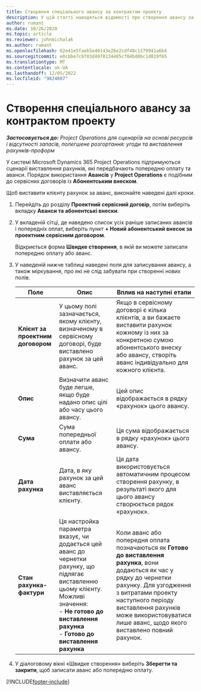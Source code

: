 ```yaml
---
title: Створення спеціального авансу за контрактом проекту
description: У цій статті наводяться відомості про створення авансу за сервісним договором у разі необхідності.
author: rumant
ms.date: 10/26/2020
ms.topic: article
ms.reviewer: johnmichalak
ms.author: rumant
ms.openlocfilehash: 62e41e5faeb5e40143e26e2cdf48c1279941a6b4
ms.sourcegitcommit: e0cbbe7c6f03d4978134405cf04bd8bc1d019f65
ms.translationtype: MT
ms.contentlocale: uk-UA
ms.lasthandoff: 12/05/2022
ms.locfileid: "9824887"
---
```

# <a name="create-an-ad-hoc-advance-on-a-project-contract"></a>Створення спеціального авансу за контрактом проекту

_**Застосовується до:** Project Operations для сценаріїв на основі ресурсів і відсутності запасів, полегшене розгортання: угоди та виставлення рахунків-проформ_

У системі Microsoft Dynamics 365 Project Operations підтримуються сценарії виставлення рахунків, які передбачають попередню оплату та аванси. Порядок використання **Авансів** у **Project Operations** є подібним до сервісних договорів із **Абонентським внеском**. 

Щоб виставити клієнту рахунок за аванс, виконайте наведені далі кроки.

1. Перейдіть до розділу **Проектний сервісний договір**, потім виберіть вкладку **Аванси та абонентські внески**.
2. У вкладеній сітці, де наведено список усіх раніше записаних авансів і попередніх оплат, виберіть пункт **+ Новий абонентський внесок за проектним сервісним договором**. 

    Відкриється форма **Швидке створення**, в якій ви можете записати попередню оплату або аванс.
    
3. У наведеній нижче таблиці наведені поля для записування авансу, а також міркування, про які не слід забувати при створенні нових полів.

    | Поле | Опис | Вплив на наступні етапи |
    | --- | --- | --- |
    | **Клієнт за проектним договором** | У цьому полі зазначається, якому клієнту, визначеному в сервісному договорі, буде виставлено рахунок за цей аванс. | Якщо в сервісному договорі є кілька клієнтів, а ви бажаєте виставити рахунок кожному із них за конкретною сумою абонентського внеску або авансу, створіть аванс індивідуально для кожного клієнта. |
    | **Опис** | Визначити аванс буде легше, якщо буде надано опис цілі або часу цього авансу. | Цей опис відображається в рядку «рахунок» цього авансу. |
    | **Сума** | Сума попередньої оплати або авансу. | Ця сума відображається в рядку «рахунок» цього авансу. |
    | **Дата рахунка** | Дата, в яку рахунок за цей аванс виставляється клієнту. | Ця дата використовується автоматичним процесом створення рахунку, в результаті якого для цього авансу створюється рядок «рахунок». |
    | **Стан рахунка-фактури** | Ця настройка параметра вказує, чи додається цей аванс до чернетки рахунку, що підлягає виставленню цьому клієнту. Можливі значення:</br>- **Не готово до виставлення рахунка**</br>- **Готово до виставлення рахунка** | Коли аванс або попередня оплата позначаються як **Готово до виставлення рахунка**, вони додаються як час у рядку до чернетки рахунку. Для узгодження з витратами проекту наступного періоду виставлення рахунків може використовуватися лише аванс, щодо якого виставлено повний рахунок. |

4. У діалоговому вікні «Швидке створення» виберіть **Зберегти та закрити**, щоб записати аванс або попередню оплату.


[!INCLUDE[footer-include](../../includes/footer-banner.md)]
